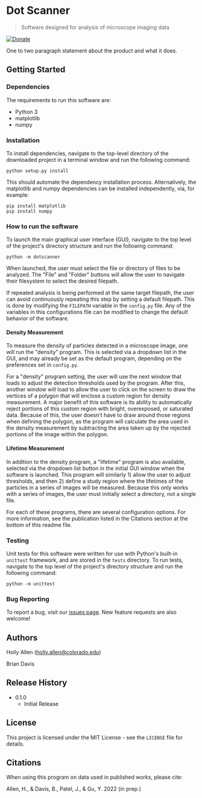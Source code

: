 # Dot Scanner
> Software designed for analysis of microscope imaging data

[![Donate](https://img.shields.io/badge/Donate-PayPal-green.svg)](https://www.paypal.com/donate/?business=UA5NL9MJSFMVY)

One to two paragraph statement about the product and what it does.

## Getting Started

### Dependencies

The requirements to run this software are:
- Python 3
- matplotlib
- numpy

### Installation

To install dependencies, navigate to the top-level directory of the downloaded project in a terminal window and run the following command:

```
python setup.py install
```

This should automate the dependency installation process. Alternatively, the matplotlib and numpy dependencies can be installed independently, via, for example:

```
pip install matplotlib
pip install numpy
```

### How to run the software

To launch the main graphical user interface (GUI), navigate to the top level of the project's directory structure and run the following command:

```
python -m dotscanner
```

When launched, the user must select the file or directory of files to be analyzed. The "File" and "Folder" buttons will allow the user to navigate their filesystem to select the desired filepath.

If repeated analysis is being performed at the same target filepath, the user can avoid continuously repeating this step by setting a default filepath. This is done by modifying the `FILEPATH` variable in the `config.py` file. Any of the variables in this configurations file can be modified to change the default behavior of the software.

#### Density Measurement

To measure the density of particles detected in a microscope image, one will run the "density" program. This is selected via a dropdown list in the GUI, and may already be set as the default program, depending on the preferences set in `config.py`.

For a "density" program setting, the user will use the next window that loads to adjust the detection thresholds used by the program. After this, another window will load to allow the user to click on the screen to draw the vertices of a polygon that will enclose a custom region for density measurement. A major benefit of this software is its ability to automatically reject portions of this custom region with bright, overexposed, or saturated data. Because of this, the user doesn't have to draw around those regions when defining the polygon, as the program will calculate the area used in the density measurement by subtracting the area taken up by the rejected portions of the image within the polygon.

#### Lifetime Measurement

In addition to the density program, a "lifetime" program is also available, selected via the dropdown list button in the initial GUI window when the software is launched. This program will similarly 1) allow the user to adjust thresholds, and then 2) define a study region where the lifetimes of the particles in a series of images will be measured. Because this only works with a series of images, the user must initially select a directory, not a single file.

For each of these programs, there are several configuration options. For more information, see the publication listed in the Citations section at the bottom of this readme file.

### Testing

Unit tests for this software were written for use with Python's built-in `unittest` framework, and are stored in the `tests` directory. To run tests, navigate to the top level of the project's directory structure and run the following command:

```
python -m unittest
```

### Bug Reporting

To report a bug, visit our [issues page](https://github.com/bdavis222/dotscanner/issues). New feature requests are also welcome!

## Authors

Holly Allen (holly.allen@colorado.edu)

Brian Davis

## Release History

* 0.1.0
    * Initial Release

## License

This project is licensed under the MIT License - see the `LICENSE` file for details.

## Citations

When using this program on data used in published works, please cite:

Allen, H., & Davis, B., Patel, J., & Gu, Y. 2022 (in prep.)
